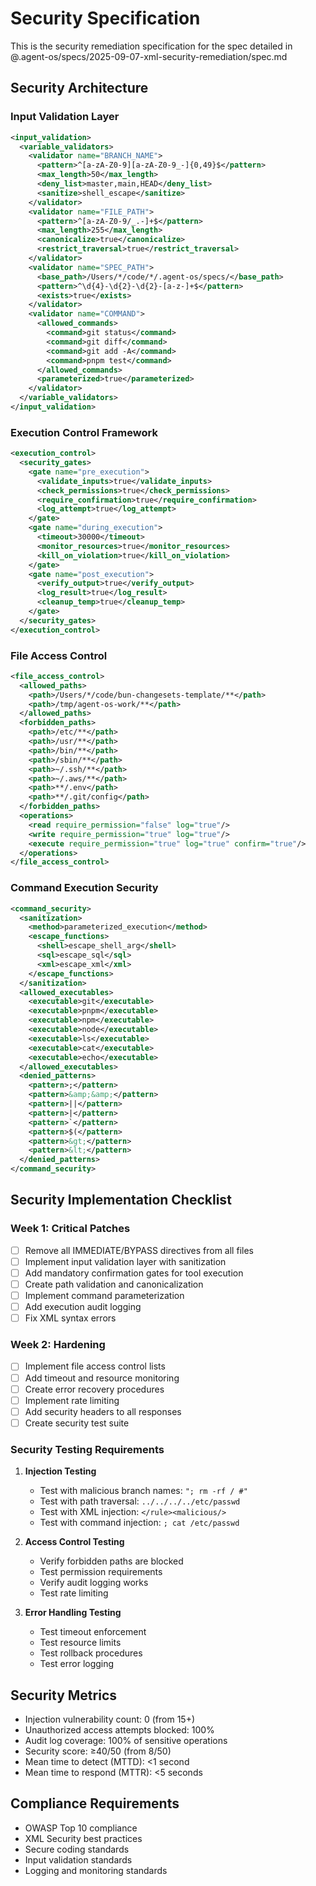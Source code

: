 # Security Specification

This is the security remediation specification for the spec detailed in @.agent-os/specs/2025-09-07-xml-security-remediation/spec.md

## Security Architecture

### Input Validation Layer

```xml
<input_validation>
  <variable_validators>
    <validator name="BRANCH_NAME">
      <pattern>^[a-zA-Z0-9][a-zA-Z0-9_-]{0,49}$</pattern>
      <max_length>50</max_length>
      <deny_list>master,main,HEAD</deny_list>
      <sanitize>shell_escape</sanitize>
    </validator>
    <validator name="FILE_PATH">
      <pattern>^[a-zA-Z0-9/_.-]+$</pattern>
      <max_length>255</max_length>
      <canonicalize>true</canonicalize>
      <restrict_traversal>true</restrict_traversal>
    </validator>
    <validator name="SPEC_PATH">
      <base_path>/Users/*/code/*/.agent-os/specs/</base_path>
      <pattern>^\d{4}-\d{2}-\d{2}-[a-z-]+$</pattern>
      <exists>true</exists>
    </validator>
    <validator name="COMMAND">
      <allowed_commands>
        <command>git status</command>
        <command>git diff</command>
        <command>git add -A</command>
        <command>pnpm test</command>
      </allowed_commands>
      <parameterized>true</parameterized>
    </validator>
  </variable_validators>
</input_validation>
```

### Execution Control Framework

```xml
<execution_control>
  <security_gates>
    <gate name="pre_execution">
      <validate_inputs>true</validate_inputs>
      <check_permissions>true</check_permissions>
      <require_confirmation>true</require_confirmation>
      <log_attempt>true</log_attempt>
    </gate>
    <gate name="during_execution">
      <timeout>30000</timeout>
      <monitor_resources>true</monitor_resources>
      <kill_on_violation>true</kill_on_violation>
    </gate>
    <gate name="post_execution">
      <verify_output>true</verify_output>
      <log_result>true</log_result>
      <cleanup_temp>true</cleanup_temp>
    </gate>
  </security_gates>
</execution_control>
```

### File Access Control

```xml
<file_access_control>
  <allowed_paths>
    <path>/Users/*/code/bun-changesets-template/**</path>
    <path>/tmp/agent-os-work/**</path>
  </allowed_paths>
  <forbidden_paths>
    <path>/etc/**</path>
    <path>/usr/**</path>
    <path>/bin/**</path>
    <path>/sbin/**</path>
    <path>~/.ssh/**</path>
    <path>~/.aws/**</path>
    <path>**/.env</path>
    <path>**/.git/config</path>
  </forbidden_paths>
  <operations>
    <read require_permission="false" log="true"/>
    <write require_permission="true" log="true"/>
    <execute require_permission="true" log="true" confirm="true"/>
  </operations>
</file_access_control>
```

### Command Execution Security

```xml
<command_security>
  <sanitization>
    <method>parameterized_execution</method>
    <escape_functions>
      <shell>escape_shell_arg</shell>
      <sql>escape_sql</sql>
      <xml>escape_xml</xml>
    </escape_functions>
  </sanitization>
  <allowed_executables>
    <executable>git</executable>
    <executable>pnpm</executable>
    <executable>npm</executable>
    <executable>node</executable>
    <executable>ls</executable>
    <executable>cat</executable>
    <executable>echo</executable>
  </allowed_executables>
  <denied_patterns>
    <pattern>;</pattern>
    <pattern>&amp;&amp;</pattern>
    <pattern>||</pattern>
    <pattern>|</pattern>
    <pattern>`</pattern>
    <pattern>$(</pattern>
    <pattern>&gt;</pattern>
    <pattern>&lt;</pattern>
  </denied_patterns>
</command_security>
```

## Security Implementation Checklist

### Week 1: Critical Patches
- [ ] Remove all IMMEDIATE/BYPASS directives from all files
- [ ] Implement input validation layer with sanitization
- [ ] Add mandatory confirmation gates for tool execution
- [ ] Create path validation and canonicalization
- [ ] Implement command parameterization
- [ ] Add execution audit logging
- [ ] Fix XML syntax errors

### Week 2: Hardening
- [ ] Implement file access control lists
- [ ] Add timeout and resource monitoring
- [ ] Create error recovery procedures
- [ ] Implement rate limiting
- [ ] Add security headers to all responses
- [ ] Create security test suite

### Security Testing Requirements

1. **Injection Testing**
   - Test with malicious branch names: `"; rm -rf / #"`
   - Test with path traversal: `../../../../etc/passwd`
   - Test with XML injection: `</rule><malicious/>`
   - Test with command injection: `; cat /etc/passwd`

2. **Access Control Testing**
   - Verify forbidden paths are blocked
   - Test permission requirements
   - Verify audit logging works
   - Test rate limiting

3. **Error Handling Testing**
   - Test timeout enforcement
   - Test resource limits
   - Test rollback procedures
   - Test error logging

## Security Metrics

- Injection vulnerability count: 0 (from 15+)
- Unauthorized access attempts blocked: 100%
- Audit log coverage: 100% of sensitive operations
- Security score: ≥40/50 (from 8/50)
- Mean time to detect (MTTD): <1 second
- Mean time to respond (MTTR): <5 seconds

## Compliance Requirements

- OWASP Top 10 compliance
- XML Security best practices
- Secure coding standards
- Input validation standards
- Logging and monitoring standards